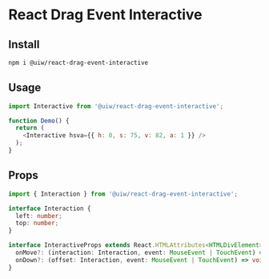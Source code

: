 React Drag Event Interactive
===

## Install

```bash
npm i @uiw/react-drag-event-interactive
```

## Usage

```js
import Interactive from '@uiw/react-drag-event-interactive';

function Demo() {
  return (
    <Interactive hsva={{ h: 0, s: 75, v: 82, a: 1 }} />
  );
}
```

## Props

```ts
import { Interaction } from '@uiw/react-drag-event-interactive';

interface Interaction {
  left: number;
  top: number;
}

interface InteractiveProps extends React.HTMLAttributes<HTMLDivElement> {
  onMove?: (interaction: Interaction, event: MouseEvent | TouchEvent) => void;
  onDown?: (offset: Interaction, event: MouseEvent | TouchEvent) => void;
}
```